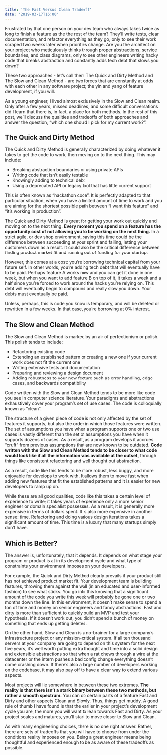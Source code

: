 ```yaml
---
title: 'The Fast Versus Clean Tradeoff'
date: '2019-03-17T16:00'
---
```


Frustrated by that one person on your dev team who always takes twice as long to finish a feature as
the the rest of the team? They’ll write tests, clear documentation, and refactor everything as they
go, only to see their work scraped two weeks later when priorities change. Are you the architect on
your project who meticulously thinks through proper abstractions, service boundaries, and class
diagrams, only to see other engineers writing hacky code that breaks abstraction and constantly adds
tech debt that slows you down?

These two approaches - let’s call them The Quick and Dirty Method and The Slow and Clean Method -
are two forces that are constantly at odds with each other in any software project; the yin and yang
of feature development, if you will.

As a young engineer, I lived almost exclusively in the Slow and Clean realm. Only after a few years,
missed deadlines, and some difficult conversations did I learn that there is, in fact, a place for
both methods. In the rest of this post, we’ll discuss the qualities and tradeoffs of both approaches
and answer the question, “which one should I pick for my current work?”.

## The Quick and Dirty Method

The Quick and Dirty Method is generally characterized by doing whatever it takes to get the code to
work, then moving on to the next thing. This may include:

- Breaking abstraction boundaries or using private APIs
- Writing code that isn’t easily testable
- Knowingly adding to technical debt
- Using a deprecated API or legacy tool that has little current support

This is often known as “hackathon code”. It is perfectly adapted to that particular situation, when
you have a limited amount of time to work and you are aiming for the shortest possible path between
“I want this feature” and “it’s working in production”.

The Quick and Dirty Method is great for getting your work out quickly and moving on to the next
thing. **Every moment you spend on a feature has the opportunity cost of not allowing you to be
working on the next thing.** In a strict agile, or dev shop environment, saving this time could be
the difference between succeeding at your sprint and failing, letting your customers down as a
result. It could also be the critical difference between finding product market fit and running out
of funding for your startup.

However, this comes at a cost: you’re borrowing technical capital from your future self. In other
words, you’re adding tech debt that will eventually have to be paid. Perhaps feature A works now and
you can get it done in one week, but when you want to add feature B on top of it, it takes a week
and a half since you’re forced to work around the hacks you’re relying on. This debt will eventually
begin to compound and really slow you down. Your debts must eventually be paid.

Unless, perhaps, this is code you know is temporary, and will be deleted or rewritten in a few
weeks. In that case, you’re borrowing at 0% interest.

## The Slow and Clean Method

The Slow and Clean Method is marked by an air of perfectionism or polish. This polish tends to
include:

- Refactoring existing code
- Extending an established pattern or creating a new one if your current work does not fit the
  current one
- Writing extensive tests and documentation
- Preparing and reviewing a design document
- Adding robustness to your new feature such as error handling, edge cases, and backwards
  compatibility

Code written with the Slow and Clean Method tends to be more like code you see in computer science
literature. Your paradigms and abstractions exhaustively cover your program’s set of use cases. The
code is colloquially known as “clean”.

The structure of a given piece of code is not only affected by the set of features it supports, but
also the order in which those features were written. The set of assumptions you have when a program
supports one or two use cases is vastly different than the set of assumptions you have when it
supports dozens of cases. As a result, as a program develops it accrues “cruft” from previous
assumptions that are now known to be outdated. **Code written with the Slow and Clean Method tends
to be closer to what code would look like if all the information was available at the outset,**
through things like consistent refactoring and well thought out abstraction.

As a result, code like this tends to be more robust, less buggy, and more enjoyable for develops to
work with. It allows them to move fast when adding new features that fit the established patterns
and it is easier for new developers to ramp up on.

While these are all good qualities, code like this takes a certain level of experience to write; it
takes years of experience only a more senior engineer or domain specialist possesses. As a result,
it is generally more expensive in terms of dollars spent. It is also more expensive in another
sense: time. Refactoring and doing various design iterations takes a significant amount of time.
This time is a luxury that many startups simply don’t have.

## Which is Better?

The answer is, unfortunately, that it depends. It depends on what stage your program or product is
at in its development cycle and what type of constraints your environment imposes on your
developers.

For example, the Quick and Dirty Method clearly prevails if your product still has not achieved
product market fit. Your development team is building features, throwing them against the wall (in
an educated and user-informed fashion) to see what sticks. You go into this knowing that a
significant amount of the code you write this week will probably be gone one or two months down the
line. In this environment, it doesn’t make sense to spend a ton of time and money on senior
engineers and fancy abstractions. Fast and dirty is more than sufficient to quickly build an MVP and
test your hypothesis. If it doesn’t work out, you didn’t spend a bunch of money on something that
ends up getting deleted.

On the other hand, Slow and Clean is a no-brainer for a large company’s infrastructure project or
any mission-critical system. If all ten thousand servers at your company are going to depend on this
system for the next five years, it’s well worth putting extra thought and time into a solid design
and extensible abstractions so that when a rat chews through a wire at the datacenter or the intern
pushes a bad config change everything doesn’t come crashing down. If there’s also a large number of
developers working on the codebase, it may also pay off to have a clear way to extend various
aspects.

Most projects will lie somewhere in between these two extremes. **The reality is that there isn’t a
stark binary between these two methods, but rather a smooth spectrum.** You can do certain parts of
a feature Fast and Dirty and other aspects Clean and Slowly. Thus, things get muddy. A good rule of
thumb I have found is that the earlier in your project’s development cycle you are, the more you
will want to lean towards Fast and Dirty. As your project scales and matures, you’ll start to move
closer to Slow and Clean.

As with many engineering choices, there is no one right answer. Rather, there are sets of tradeoffs
that you will have to choose from under the conditions reality imposes on you. Being a great
engineer means being thoughtful and experienced enough to be as aware of these tradeoffs as
possible.
